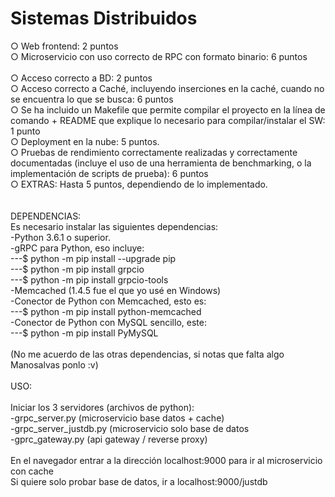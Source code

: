 # Sistemas Distribuidos
○ Web frontend: 2 puntos<br>
○ Microservicio con uso correcto de RPC con formato binario: 6 puntos   <br>  
○ Acceso correcto a BD: 2 puntos <br>
○ Acceso correcto a Caché, incluyendo inserciones en la caché, cuando no se
encuentra lo que se busca: 6 puntos<br>
○ Se ha incluido un Makefile que permite compilar el proyecto en la línea de
comando + README que explique lo necesario para compilar/instalar el SW: 1
punto<br>
○ Deployment en la nube: 5 puntos.<br>
○ Pruebas de rendimiento correctamente realizadas y correctamente
documentadas (incluye el uso de una herramienta de benchmarking, o la
implementación de scripts de prueba): 6 puntos<br>
○ EXTRAS: Hasta 5 puntos, dependiendo de lo implementado.<br>
<br>
<br>
DEPENDENCIAS:<br>
Es necesario instalar las siguientes dependencias:<br>
-Python 3.6.1 o superior.<br>
-gRPC para Python, eso incluye: <br>
---$ python -m pip install --upgrade pip<br>
---$ python -m pip install grpcio<br>
---$ python -m pip install grpcio-tools<br>
-Memcached (1.4.5 fue el que yo usé en Windows)<br>
-Conector de Python con Memcached, esto es: <br>
---$ python -m pip install python-memcached<br>
-Conector de Python con MySQL sencillo, este:<br>
---$ python -m pip install PyMySQL<br>
<br>
(No me acuerdo de las otras dependencias, si notas que falta algo Manosalvas ponlo :v)
<br>
<br>
USO:<br><br>
Iniciar los 3 servidores (archivos de python):<br>
-grpc_server.py (microservicio base datos + cache)<br>
-grpc_server_justdb.py (microservicio solo base de datos<br>
-gprc_gateway.py (api gateway / reverse proxy)<br>
<br>
En el navegador entrar a la dirección localhost:9000 para ir al microservicio con cache<br>
Si quiere solo probar  base de datos, ir a localhost:9000/justdb
